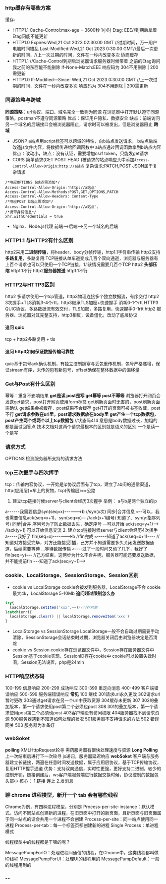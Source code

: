 ### http缓存有哪些方案
缓存:
- HTTP1.1
Cache-Control:max-age = 3600秒 1小时
Etag: EEE//到期后拿着Etag问能不能更新
- HTTP1.0
Expires:Wed,21 Oct 2023 02:30:00 GMT //过期时间，万一用户电脑时间错乱
Last-Modified:Wed,21 Oct 2023 0:30:00 GMT//最后一次更新的时间，//上一次过期的时间，文件在一秒内改变多次
协商缓存
- HTTP1.1
//Cache-Control到期后浏览器请求服务器时候带着 之前的Etag询问我之前的东西能不能删除
If-None-Match:EEE
响应码为 304不用删除 | 200需更新
- HTTP1.0
If-Modified—Since: Wed,21 Oct 2023 0:30:00 GMT //上一次过期的时间，文件在一秒内改变多次
响应码为 304不用删除 | 200需更新

### 同源策略与跨域
**同源策略**：url协议、端口、域名完全一致则为同源
在浏览器中打开默认遵守同源策略，postman不遵守同源策略
优点：保证用户隐私、数据安全
缺点：前端访问另一个域名的后端接口会被浏览器阻止，请求时可以被发出，但是浏览器阻止
**跨域**
- JSONP
a站点用script标签可以跨域的特性，向b站点发送请求，
b站点后端改造js文件内容，将数据传递给回调函数中
a站点通过回调函数拿到b站点内容
优点：改动小，缺点：没有认证，需要增加csrf token，只能发get请求
- CORS
简单请求(GET POST HEAD )被请求的站点响应头中添加`Access-Control-Allow-Origin:http://a站点`
复杂请求:PATCH,POST JSON属于复杂请求
```
/*响应OPTIONS b站点需添加*/
Access-Control-Allow-Origin:'http://a站点'
Access-Control-Allow-Methods:POST,GET,OPTIONS,PATCH
Access-Control-Allow-Headers: Content-Type
/*响应POST b站点需添加*/
Access-Control-Allow-Origin:'http://a站点'，
/*携带身份信息*/
xhr.withCredentials = true
```
- Nginx、Node.js代理
前端-->后端-->另一个域名的后端

### HTTP1.1 与HTTP2有什么区别
http2采用**二进制传输**，将header、body分帧传输，http1.1字符串传输
http2支持**多路复用**，多路复用:TCP链接从单车道变成几百个双向通道，浏览器与服务器有上百个请求也可以只使用一个TCP链接，1.1该情况需要几百个TCP
http2 **头部压缩** http1.1不行
http2**服务器推送** http1.1不行

### HTTP2与HTTP3区别
http2 多请求使用一个tcp管道，http3物理连接多个独立数据流，有序交付
http2 3次握手+TLS消耗3-4个rtt，http3继承TLS加密+快速握手 消耗0-1个rtt
HTTP3 QUIC协议，多路数据流有效交付，TLS加密，多路复用，快速握手0-1rtt
http2 服务器、浏览器对其完整支持，http3相反，设备僵化，改动了底层协议

#### 追问 quic
tcp + http2多路复用 + tls
#### 追问 http3如何保证数据传输可靠性
quic基于包号ack确认机制，有独立控制拥塞与丢包重传机制，包号严格递增，保证stream有序，未传的包有新包号，offset确保在整体数据中的偏移量

### Get与Post有什么区别
幂等：重复不影响结果
**get是读 post是写 get幂等 post不幂等**
浏览器打开网页会发送get请求，post打开网页使用form标签
get刷新页面时无害的，post刷新页面需确认
get结果会被缓存，post结果不会缓存
get打开的页面可被书签收藏，post不行
**get请求参数在url里，post请求数据放在body里**
**get产生一个tcp数据包，post产生两个或两个以上tcp数据包**
//状态码414 意思是body数据过长，加粗的都是面试回答点
技术文档对这两个请求最根本的区别就是语义的区别 一个是读一个是写

### 请求方式
OPTIONS 检测服务器所支持的请求方法

### tcp三次握手与四次挥手
tcp：传输内容协议，一开始是ip协议后面有了tcp，建立了ab间的通信渠道，http(应用层)=车上的货物，tcp(传输层)==公路
1. 建立tcp链接时候server与client会经历3次握手
举例：
a与b是两个独立的ip

a------我需要信息syn(seq=x)------>b //syn(x次) 同步|合并信息
 `<`--可以，我也需要信息ack(seq=x+1)、syn(seq=y)-- //ack(x+1编号) 知道了、syn(y:指序列号) 同步|合并 序列号为了防止数据丢失，确定序号
 --可以开始 ack(seq=y+1)--> //ack(y+1) 可以开始信息交流
2. 建立tcp链接时候server与client会经历4次挥手
a-----我好了 fin(seq=x)------->b //fin完成
 `<`-----知道了ack(seq=x+1)---- //知道对方接受完毕，对方还能接受|插，己方并不知道需要多久关闭发送数据通道，后续需要等待
  ...等待数据传输
 `<`----过了一段时间又动了几下，我好了fin(seq=y)--- //己方结束，这两步为什么不合并呢，服务器可能还要发送数据，并不能提前fin
  ---知道了ack(seq=y+1)-->

### cookie、LocalStorage、SessionStorage、Session区别
- cookie vs LocalStorage
cookie会被发到服务器，LocalStorage不会
cookie最大4k，LocalStorage 5-10Mb
**追问超过限制怎么办**
```js
try{
  loacalStorage.setItem('xxx',~~)//可存对象
}catch(err){
  localStorage.clear() || localStorage.removeItem('xxx')
}
```
- LocalStorage vs SessionStorage
LocalStorage一般不会自动过期需要手动清除，SessionStorage会话结束时过期，浏览器关闭后由浏览器决定是否清除
- cookie vs Session
cookie存在浏览器文件中，Session存在服务器文件中
Session基于cookie实现，SessionID存在cookie中
cookie可以设置失效时间，Session无法设置，php是24min

### HTTP响应状态码
100-199 信息响应
200-299 成功响应
300-399 重定向消息
400-499 客户端错误响应
500-599 服务端错误响应
**常见**
100 继续
301请求url永久更改
302请求url暂时更改
303通过get请求在另一个url中获取资源
304缓存未更新
307 302的叠加版本，第一个请求使用post第二个必须也post
308 301的叠加版本，第一个请求使用post第二个必须也post
403客户端没有访问权限
404服务器找不到请求资源
500服务器遇到不知道如何处理的状况
501服务器不支持请求的方法
502 错误网关
503 服务器为准备好
### webSoket
**polling**
XMLHttpRequest轮寻 需药服务器有很快处理速度与资源
**Long Polling**
上一次结束后进行下一次轮寻 js递归，服务器延迟响应
**webSoket**
客户端与服务器建立长链接，两遍在任意时间发送数据，属于应用层协议，基于TCP传输协议，复用HTTP握手通道
优势：支持双向通信，实时性更强，更好支持二进制，较少的控制开销，链接创建后，ws客户端服务端进行数据交换时候，协议控制的数据包头部小
核心：
1.链接 连上 2.发消息 

### 聊 chrome 进程模型，新开一个 tab 会有哪些线程
Chrome为例，有四种进程模型，分别是
Process-per-site-instance：默认模式。访问不同站点创建新的进程，在旧页面中打开的新页面，且新页面与旧页面属于同一站点的话会共用一个进程不会创建
Process-per-site：同一站点使用同一进程
Process-per-tab：每一个标签页都创建新的进程
Single Process：单进程模式

线程模型中的线程都是干嘛的呢？

MessagePumpForIO：处理进程间通信的线程，在Chrome中，这类线程都叫做IO线程
MessagePumpForUI：处理UI的线程用的
MessagePumpDefault：一般的线程用到的

### --
